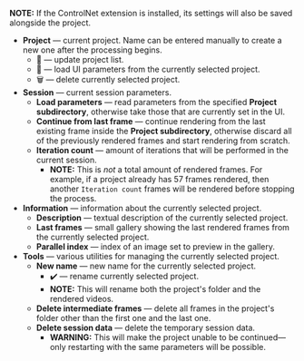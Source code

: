 **NOTE:** If the ControlNet extension is installed, its settings will also be saved alongside the project.  

* **Project** — current project. Name can be entered manually to create a new one after the processing begins.
    * 🔄 — update project list.
    * 📂 — load UI parameters from the currently selected project.
    * 🗑️ — delete currently selected project.
* **Session** — current session parameters.
    * **Load parameters** — read parameters from the specified **Project subdirectory**, otherwise take those that are currently set in the UI.
    * **Continue from last frame** — continue rendering from the last existing frame inside the **Project subdirectory**, otherwise discard all of the previously rendered frames and start rendering from scratch.
    * **Iteration count** — amount of iterations that will be performed in the current session.
        * **NOTE:** This is _not_ a total amount of rendered frames. For example, if a project already has 57 frames rendered, then another `Iteration count` frames will be rendered before stopping the process.
* **Information** — information about the currently selected project.
    * **Description** — textual description of the currently selected project.
    * **Last frames** — small gallery showing the last rendered frames from the currently selected project.
    * **Parallel index** — index of an image set to preview in the gallery.
* **Tools** — various utilities for managing the currently selected project.
    * **New name** — new name for the currently selected project.
        * ✔️ — rename currently selected project.
        * **NOTE:** This will rename both the project's folder and the rendered videos.
    * **Delete intermediate frames** — delete all frames in the project's folder other than the first one and the last one.
    * **Delete session data** — delete the temporary session data.
        * **WARNING:** This will make the project unable to be continued—only restarting with the same parameters will be possible.

